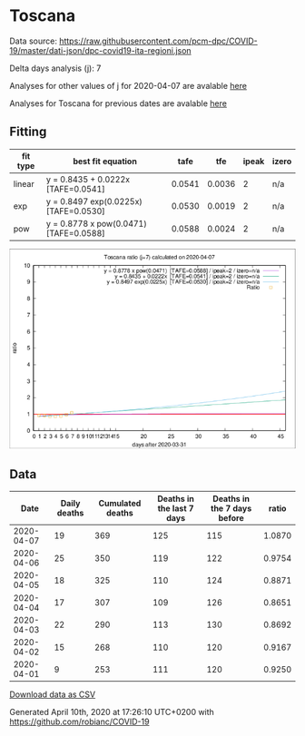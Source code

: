 # Toscana

Data source: https://raw.githubusercontent.com/pcm-dpc/COVID-19/master/dati-json/dpc-covid19-ita-regioni.json

Delta days analysis (j): 7

Analyses for other values of j for 2020-04-07 are avalable [here](../README.md)

Analyses for Toscana for previous dates are avalable [here](../../README.md)

## Fitting 
|fit type|best fit equation|tafe|tfe|ipeak|izero|
|-------|-----|--------|------|---|---|
|linear|y = 0.8435 + 0.0222x  [TAFE=0.0541]|0.0541|0.0036|2|n/a|
|exp|y = 0.8497 exp(0.0225x)  [TAFE=0.0530]|0.0530|0.0019|2|n/a|
|pow|y = 0.8778 x pow(0.0471)  [TAFE=0.0588]|0.0588|0.0024|2|n/a|

![Plot](COVID-19_toscana_j7_2020-04-07.png)

## Data
|Date|Daily deaths|Cumulated deaths|Deaths in the last 7 days|Deaths in the 7 days before|ratio|
|----|----------|-----------|-------|--------------------|-----|
|2020-04-07|19|369|125|115|1.0870|
|2020-04-06|25|350|119|122|0.9754|
|2020-04-05|18|325|110|124|0.8871|
|2020-04-04|17|307|109|126|0.8651|
|2020-04-03|22|290|113|130|0.8692|
|2020-04-02|15|268|110|120|0.9167|
|2020-04-01|9|253|111|120|0.9250|

[Download data as CSV](COVID-19_toscana_j7_2020-04-07.csv)

Generated April 10th, 2020 at 17:26:10 UTC+0200 with https://github.com/robianc/COVID-19
